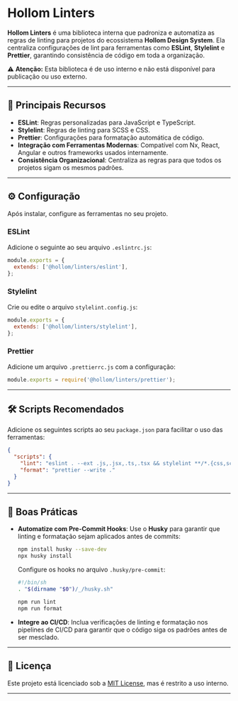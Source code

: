 # Hollom Linters

**Hollom Linters** é uma biblioteca interna que padroniza e automatiza as regras de linting para projetos do ecossistema **Hollom Design System**. Ela centraliza configurações de lint para ferramentas como **ESLint**, **Stylelint** e **Prettier**, garantindo consistência de código em toda a organização.

⚠️ **Atenção:** Esta biblioteca é de uso interno e não está disponível para publicação ou uso externo.

---

## 🚀 **Principais Recursos**

- **ESLint**: Regras personalizadas para JavaScript e TypeScript.
- **Stylelint**: Regras de linting para SCSS e CSS.
- **Prettier**: Configurações para formatação automática de código.
- **Integração com Ferramentas Modernas**: Compatível com Nx, React, Angular e outros frameworks usados internamente.
- **Consistência Organizacional**: Centraliza as regras para que todos os projetos sigam os mesmos padrões.

---

## ⚙️ **Configuração**

Após instalar, configure as ferramentas no seu projeto.

### **ESLint**
Adicione o seguinte ao seu arquivo `.eslintrc.js`:

```javascript
module.exports = {
  extends: ['@hollom/linters/eslint'],
};
```

### **Stylelint**
Crie ou edite o arquivo `stylelint.config.js`:

```javascript
module.exports = {
  extends: ['@hollom/linters/stylelint'],
};
```

### **Prettier**
Adicione um arquivo `.prettierrc.js` com a configuração:

```javascript
module.exports = require('@hollom/linters/prettier');
```

---

## 🛠️ **Scripts Recomendados**

Adicione os seguintes scripts ao seu `package.json` para facilitar o uso das ferramentas:

```json
{
  "scripts": {
    "lint": "eslint . --ext .js,.jsx,.ts,.tsx && stylelint **/*.{css,scss}",
    "format": "prettier --write ."
  }
}
```

---

## 🌟 **Boas Práticas**

- **Automatize com Pre-Commit Hooks**:
  Use o **Husky** para garantir que linting e formatação sejam aplicados antes de commits:

  ```bash
  npm install husky --save-dev
  npx husky install
  ```

  Configure os hooks no arquivo `.husky/pre-commit`:

  ```bash
  #!/bin/sh
  . "$(dirname "$0")/_/husky.sh"

  npm run lint
  npm run format
  ```

- **Integre ao CI/CD**:
  Inclua verificações de linting e formatação nos pipelines de CI/CD para garantir que o código siga os padrões antes de ser mesclado.

---

## 📝 **Licença**

Este projeto está licenciado sob a [MIT License](LICENSE), mas é restrito a uso interno.

---